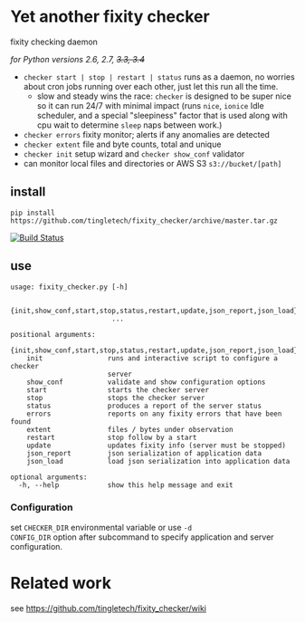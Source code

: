 # Yet another fixity checker

fixity checking daemon


_for Python versions 2.6, 2.7, <s>3.3, 3.4</s>_

 * `checker start | stop | restart | status` runs as a daemon, no worries about cron jobs running over each other, just let this run all the time.
   * slow and steady wins the race: `checker` is designed to be super nice so it can run 24/7 with minimal impact (runs `nice`, `ionice` Idle scheduler, and a special "sleepiness" factor that is used along with cpu wait to determine `sleep` naps between work.)
 * `checker errors` fixity monitor; alerts if any anomalies are detected
 * `checker extent` file and byte counts, total and unique
 * `checker init` setup wizard and `checker show_conf` validator
 * can monitor local files and directories or AWS S3 `s3://bucket/[path]`


## install
```
pip install https://github.com/tingletech/fixity_checker/archive/master.tar.gz
```

[![Build Status](https://travis-ci.org/tingletech/fixity_checker.svg)](https://travis-ci.org/tingletech/fixity_checker)

## use

```
usage: fixity_checker.py [-h]
   
                         {init,show_conf,start,stop,status,restart,update,json_report,json_load}
                         ...

positional arguments:
  {init,show_conf,start,stop,status,restart,update,json_report,json_load}
    init                runs and interactive script to configure a checker
                        server
    show_conf           validate and show configuration options
    start               starts the checker server
    stop                stops the checker server
    status              produces a report of the server status
    errors              reports on any fixity errors that have been found
    extent              files / bytes under observation
    restart             stop follow by a start
    update              updates fixity info (server must be stopped)
    json_report         json serialization of application data
    json_load           load json serialization into application data

optional arguments:
  -h, --help            show this help message and exit
```

### Configuration

set <code>CHECKER_DIR</code> environmental variable or use <code>-d CONFIG_DIR</code> option after subcommand 
to specify application and server configuration.

# Related work

see https://github.com/tingletech/fixity_checker/wiki
